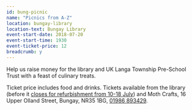 ```yaml
---
id: bung-picnic
name: "Picnics from A-Z"
location: bungay-library
location-text: Bungay Library
event-start-date: 2018-07-20
event-start-time: 1930
event-ticket-price: 12
breadcrumb: y
---
```


Help us raise money for the library and UK Langa Township Pre-School Trust with a feast of culinary treats.

Ticket price includes food and drinks. Tickets available from the library (before it [closes for refurbishment from 10-18 July](/news/bungay-library-refurbishment/)) and Moth Crafts, 16 Upper Olland Street, Bungay, NR35 1BG, [01986 893429](tel:01986893429).
